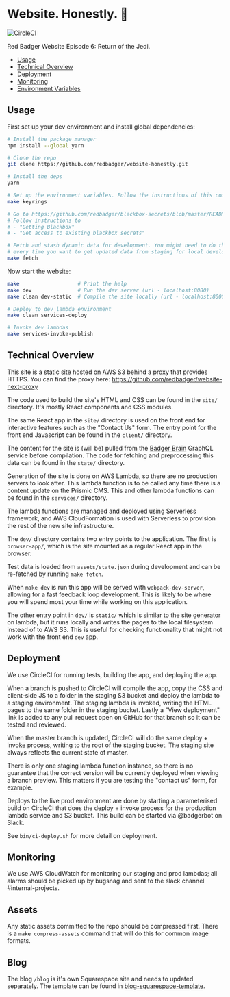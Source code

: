 Website. Honestly. 🦄
==================

[![CircleCI](https://circleci.com/gh/redbadger/website-honestly.svg?style=shield)](https://circleci.com/gh/redbadger/website-honestly)

Red Badger Website Episode 6: Return of the Jedi.

* [Usage](#usage)
* [Technical Overview](#technical-overview)
* [Deployment](#deployment)
* [Monitoring](#monitoring)
* [Environment Variables](https://github.com/redbadger/website-honestly/blob/master/docs/environment-variables.md)


## Usage

First set up your dev environment and install global dependencies:

```sh
# Install the package manager
npm install --global yarn

# Clone the repo
git clone https://github.com/redbadger/website-honestly.git

# Install the deps
yarn

# Set up the environment variables. Follow the instructions of this command:
make keyrings

# Go to https://github.com/redbadger/blackbox-secrets/blob/master/README.md
# Follow instructions to
# - "Getting Blackbox"
# - "Get access to existing blackbox secrets"

# Fetch and stash dynamic data for development. You might need to do this
# every time you want to get updated data from staging for local development.
make fetch
```

Now start the website:

```sh
make                   # Print the help
make dev               # Run the dev server (url - localhost:8080)
make clean dev-static  # Compile the site locally (url - localhost:8000)

# Deploy to dev lambda environment
make clean services-deploy

# Invoke dev lambdas
make services-invoke-publish
```


## Technical Overview

This site is a static site hosted on AWS S3 behind a proxy that provides HTTPS.
You can find the proxy here: https://github.com/redbadger/website-next-proxy

The code used to build the site's HTML and CSS can be found in
the `site/` directory. It's mostly React components and CSS modules.

The same React app in the `site/` directory is used on the front end for
interactive features such as the "Contact Us" form. The entry point for the
front end Javascript can be found in the `client/` directory.

The content for the site is (will be) pulled from the [Badger Brain][bb] GraphQL
service before compilation. The code for fetching and preprocessing this data
can be found in the `state/` directory.

[bb]: https://github.com/redbadger/badger-brain

Generation of the site is done on AWS Lambda, so there are no production servers
to look after. This lambda function is to be called any time there is a content
update on the Prismic CMS. This and other lambda functions can be found in the
`services/` directory.

The lambda functions are managed and deployed using Serverless framework, and
AWS CloudFormation is used with Serverless to provision the rest of the new site
infrastructure.

The `dev/` directory contains two entry points to the application. The first is
`browser-app/`, which is the site mounted as a regular React app in the browser.

Test data is loaded from `assets/state.json` during development and can be
re-fetched by running `make fetch`.

When `make dev` is run this app will be served with `webpack-dev-server`,
allowing for a fast feedback loop development. This is likely to be where you
will spend most your time while working on this application.

The other entry point in `dev/` is `static/` which is similar to the site
generator on lambda, but it runs locally and writes the pages to the local
filesystem instead of to AWS S3. This is useful for checking functionality that
might not work with the front end `dev` app.


## Deployment

We use CircleCI for running tests, building the app, and deploying the app.

When a branch is pushed to CircleCI will compile the app, copy the CSS and
client-side JS to a folder in the staging S3 bucket and deploy the lambda to a
staging environment. The staging lambda is invoked, writing the HTML pages to
the same folder in the staging bucket. Lastly a "View deployment" link is added
to any pull request open on GitHub for that branch so it can be tested and
reviewed.

When the master branch is updated, CircleCI will do the same deploy + invoke
process, writing to the root of the staging bucket. The staging site always
reflects the current state of master.

There is only one staging lambda function instance, so there is no guarantee
that the correct version will be currently deployed when viewing a branch
preview. This matters if you are testing the "contact us" form, for example.

Deploys to the live prod environment are done by starting a parameterised build
on CircleCI that does the deploy + invoke process for the production lambda
service and S3 bucket. This build can be started via @badgerbot on Slack.

See `bin/ci-deploy.sh` for more detail on deployment.

## Monitoring

We use AWS CloudWatch for monitoring our staging and prod lambdas; all alarms should be picked up by bugsnag and sent to the slack channel #internal-projects.

## Assets

Any static assets committed to the repo should be compressed first. There is a
`make compress-assets` command that will do this for common image formats.

## Blog

The blog `/blog` is it's own Squarespace site and needs to updated separately. The template can be found in [blog-squarespace-template](https://github.com/redbadger/blog-squarespace-template).
